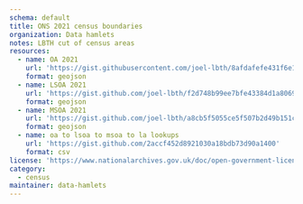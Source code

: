 ```yaml
---
schema: default
title: ONS 2021 census boundaries
organization: Data hamlets
notes: LBTH cut of census areas
resources:
  - name: OA 2021
    url: 'https://gist.githubusercontent.com/joel-lbth/8afdafefe431f6e1508cf59993a5b0d8/raw/bc7ce874ab02e6ae8b4b418cf16eff6386cf34c3/lbth_oa21_full.geojson'
    format: geojson
  - name: LSOA 2021
    url: 'https://gist.github.com/joel-lbth/f2d748b99ee7bfe43384d1a80694038a/raw/5ea02c312cc712ca7e74c818148e7ed47e3e4c90/lbth_lsoa11_full.geojson'
    format: geojson
  - name: MSOA 2021
    url: 'https://gist.github.com/joel-lbth/a8cb5f5055ce5f507b2d49b151ca19de/raw/7cfb11258d3db1bdd6fb829965d079578b039017/lbth_msoa21_full.geojson'
    format: geojson
  - name: oa to lsoa to msoa to la lookups
    url: 'https://gist.github.com/2accf452d8921030a18bdb73d90a1400'
    format: csv
license: 'https://www.nationalarchives.gov.uk/doc/open-government-licence/version/3/'
category:
  - census
maintainer: data-hamlets
---
```

